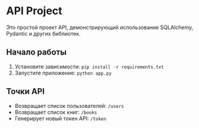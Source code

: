 # API Project

Это простой проект API, демонстрирующий использование SQLAlchemy, Pydantic и других библиотек.
## Начало работы

1. Установите зависимости:  `pip install -r requirements.txt`
2. Запустите приложение: `python app.py`

## Точки API

* Возвращает список пользователей:  `/users`
* Возвращает список книг:  `/books`
* Генерирует новый токен API: `/token`